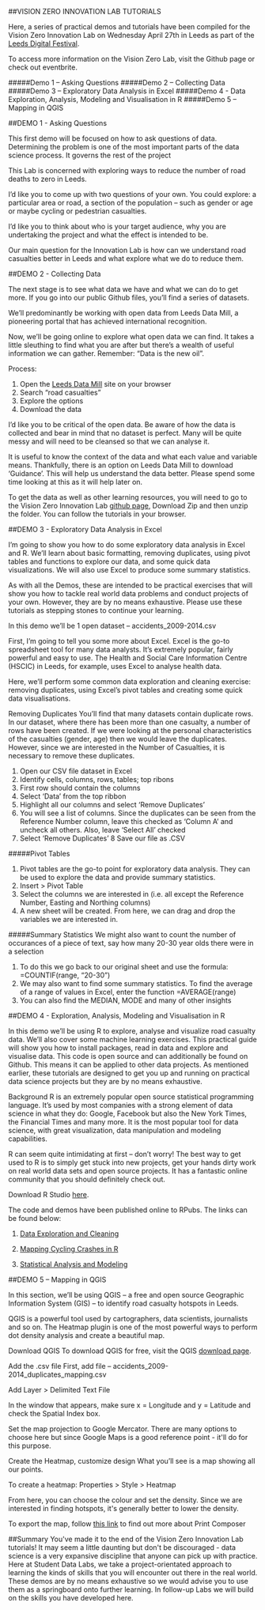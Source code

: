 ##VISION ZERO INNOVATION LAB TUTORIALS

Here, a series of practical demos and tutorials have been compiled for the Vision Zero Innovation Lab on Wednesday April 27th in Leeds as part of the [Leeds Digital Festival](http://www.leedsdigitalfestival.org/).

To access more information on the Vision Zero Lab, visit the Github page or check out eventbrite.

#####Demo 1 – Asking Questions
#####Demo 2 – Collecting Data
#####Demo 3 – Exploratory Data Analysis in Excel
#####Demo 4 - Data Exploration, Analysis, Modeling and Visualisation in R
#####Demo 5 – Mapping in QGIS

##DEMO 1   -  Asking Questions

This first demo will be focused on how to ask questions of data. Determining the problem is one of the most important parts of the data science process. It governs the rest of the project

This Lab is concerned with exploring ways to reduce the number of road deaths to zero in Leeds.

I’d like you to come up with two questions of your own. You could explore: a particular area or road, a section of the population – such as gender or age or maybe cycling or pedestrian casualties.

I’d like you to think about who is your target audience, why you are undertaking the project and what the effect is intended to be.

Our main question for the Innovation Lab is how can we understand road casualties better in Leeds and what explore what we do to reduce them.



##DEMO 2  -  Collecting Data

The next stage is to see what data we have and what we can do to get more. If you go into our public Github files, you’ll find a series of datasets.

We’ll predominantly be working with open data from Leeds Data Mill, a pioneering portal that has achieved international recognition.

Now, we’ll be going online to explore what open data we can find. It takes a little sleuthing to find what you are after but there’s a wealth of useful information we can gather. Remember: “Data is the new oil”.

Process:
1. Open the [Leeds Data Mill](leedsdatamill.org) site on your browser
2. Search “road casualties”
3. Explore the options
4. Download the data

I’d like you to be critical of the open data. Be aware of how the data is collected and bear in mind that no dataset is perfect. Many will be quite messy and will need to be cleansed so that we can analyse it.

It is useful to know the context of the data and what each value and variable means. Thankfully, there is an option on Leeds Data Mill to download ‘Guidance’. This will help us understand the data better. Please spend some time looking at this as it will help later on.

To get the data as well as other learning resources, you will need to go to the Vision Zero Innovation Lab [github page](https://github.com/StudentDataLabs/VisionZeroInnovationLab/), Download Zip and then unzip the folder. You can follow the tutorials in your browser.


##DEMO 3  -  Exploratory Data Analysis in Excel

I’m going to show you how to do some exploratory data analysis in Excel and R. We’ll learn about basic formatting, removing duplicates, using pivot tables and functions to explore our data, and some quick data visualizations. We will also use Excel to produce some summary statistics. 

As with all the Demos, these are intended to be practical exercises that will show you how to tackle real world data problems and conduct projects of your own. However, they are by no means exhaustive. Please use these tutorials as stepping stones to continue your learning.

In this demo we’ll be 1 open dataset – accidents_2009-2014.csv

First, I’m going to tell you some more about Excel. Excel is the go-to spreadsheet tool for many data analysts. It’s extremely popular, fairly powerful and easy to use. The Health and Social Care Information Centre (HSCIC) in Leeds, for example, uses Excel to analyse health data.

Here, we’ll perform some common data exploration and cleaning exercise: removing duplicates, using Excel’s pivot tables and creating some quick data visualisations.

Removing Duplicates
You’ll find that many datasets contain duplicate rows. In our dataset, where there has been more than one casualty, a number of rows have been created. If we were looking at the personal characteristics of the casualties (gender, age) then we would leave the duplicates. However, since we are interested in the Number of Casualties, it is necessary to remove these duplicates. 

1. Open our CSV file dataset in Excel
2. Identify cells, columns, rows, tables; top ribons
3. First row should contain the columns
4. Select ‘Data’ from the top ribbon
5. Highlight all our columns and select ‘Remove Duplicates’
6. You will see a list of columns. Since the duplicates can be seen from the Reference Number column, leave this checked as ‘Column A’ and uncheck all others. Also, leave ‘Select All’ checked
7. Select ‘Remove Duplicates’
8 Save our file as .CSV

#####Pivot Tables

1. Pivot tables are the go-to point for exploratory data analysis. They can be used to explore the data and provide summary statistics.
2. Insert > Pivot Table
3. Select the columns we are interested in (i.e. all except the Reference Number, Easting and Northing columns)
4. A new sheet will be created. From here, we can drag and drop the variables we are interested in.


#####Summary Statistics
We might also want to count the number of occurances of a piece of text, say how many 20-30 year olds there were in a selection

1. To do this we go back to our original sheet and use the formula: =COUNTIF(range, “20-30”)
2. We may also want to find some summary statistics. To find the average of a range of values in Excel, enter the function
=AVERAGE(range) 
3. You can also find the MEDIAN, MODE and many of other insights



##DEMO 4 - Exploration, Analysis, Modeling and Visualisation in R

In this demo we’ll be using R to explore, analyse and visualize road casualty data. We’ll also cover some machine learning exercises. This practical guide will show you how to install packages, read in data and explore and visualise data. This code is open source and can additionally be found on Github. This means it can be applied to other data projects. As mentioned earlier, these tutorials are designed to get you up and running on practical data science projects but they are by no means exhaustive.

Background
R is an extremely popular open source statistical programming language. It’s used by most companies with a strong element of data science in what they do: Google, Facebook but also the New York Times, the Financial Times and many more. It is the most popular tool for data science, with great visualization, data manipulation and modeling capabilities. 

R can seem quite intimidating at first – don’t worry! The best way to get used to R is to simply get stuck into new projects, get your hands dirty work on real world data sets and open source projects. It has a fantastic online community that you should definitely check out.

Download R Studio [here](https://www.rstudio.com/products/rstudio/download/).

The code and demos have been published online to RPubs. The links can be found below:

1.	[Data Exploration and Cleaning](https://rpubs.com/StudentDataLabs/Exploring-Cleaning-Data)

2.	[Mapping Cycling Crashes in R](https://rpubs.com/StudentDataLabs/Mapping-Cycling-Crashes)

3.	[Statistical Analysis and Modeling](http://rpubs.com/StudentDataLabs/174376)

##DEMO 5 – Mapping in QGIS

In this section, we’ll be using QGIS – a free and open source Geographic Information System (GIS) – to identify road casualty hotspots in Leeds.

QGIS is a powerful tool used by cartographers, data scientists, journalists and so on. The Heatmap plugin is one of the most powerful ways to perform dot density analysis and create a beautiful map.

Download QGIS
To download QGIS for free, visit the QGIS [download page](https://www.qgis.org/en/site/forusers/download.html).

Add the .csv file
First, add file – accidents_2009-2014_duplicates_mapping.csv

Add Layer > Delimited Text File

In the window that appears, make sure x = Longitude and y = Latitude and check the Spatial Index box.

Set the map projection to Google Mercator. There are many options to choose here but since Google Maps is a good reference point - it'll do for this purpose.

Create the Heatmap, customize design
What you’ll see is a map showing all our points. 

To create a heatmap:
Properties > Style > Heatmap

From here, you can choose the colour and set the density. Since we are interested in finding hotspots, it's generally better to lower the density.

To export the map, follow [this link](http://docs.qgis.org/2.0/en/docs/user_manual/print_composer/print_composer.html) to find out more about Print Composer

##Summary
You've made it to the end of the Vision Zero Innovation Lab tutorials! It may seem a little daunting but don't be discouraged - data science is a very expansive discipline that anyone can pick up with practice. Here at Student Data Labs, we take a project-orientated approach to learning the kinds of skills that you will encounter out there in the real world. These demos are by no means exhaustive so we would advise you to use them as a springboard onto further learning. In follow-up Labs we will build on the skills you have developed here.
